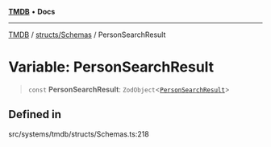 [**TMDB**](../../../README.md) • **Docs**

***

[TMDB](../../../README.md) / [structs/Schemas](../README.md) / PersonSearchResult

# Variable: PersonSearchResult

> `const` **PersonSearchResult**: `ZodObject`\<[`PersonSearchResult`](../type-aliases/PersonSearchResult.md)\>

## Defined in

src/systems/tmdb/structs/Schemas.ts:218
